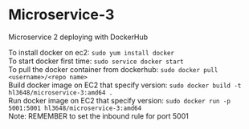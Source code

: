 # Microservice-3
Microservice 2 deploying with DockerHub

To install docker on ec2: ```sudo yum install docker```<br>
To start docker first time: ```sudo service docker start``` <br>
To pull the docker container from dockerhub: ```sudo docker pull <username>/<repo name>```<br>
Build docker image on EC2 that specify version: ```sudo docker build -t hl3648/microservice-3:amd64 .```<br>
Run docker image on EC2 that specify version: ```sudo docker run -p 5001:5001 hl3648/microservice-3:amd64```<br>
Note: REMEMBER to set the inbound rule for port 5001
